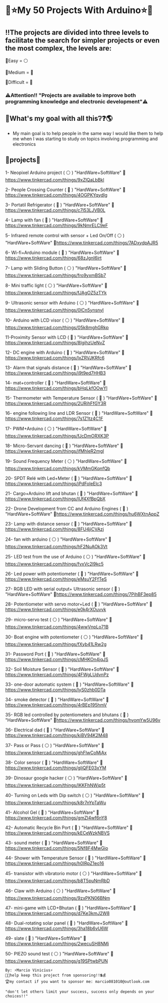 # 🔧⭐My 50 Projects With Arduino⭐🔧
## ‼️The projects are divided into three levels to facilitate the search for simpler projects or even the most complex, the levels are: 

🔸Easy = ⚪

🔸Medium = 🔵

🔸Difficult = 🔴

### ⚠️Attention!! "Projects are available to improve both programming knowledge and electronic development"⚠️


## 🚀What's my goal with all this❔❓🌎 

+ My main goal is to help people in the same way I would like them to help me when I was starting to study on topics involving programming and electronics

## 📍projects📡

1- Neopixel Arduino project ( ⚪ ) "HardWare+SoftWare" 📌https://www.tinkercad.com/things/9xZlQaLbBkl

2- People Crossing Counter ( 🔴 ) "HardWare+SoftWare" 📌https://www.tinkercad.com/things/4OGPKYqydIg

3- Portatil Refrigerator ( 🔵 ) "HardWare+SoftWare" 📌https://www.tinkercad.com/things/c7l53LJVB0L

4- Lamp with fan ( 🔵 ) "HardWare+SoftWare" 📌https://www.tinkercad.com/things/9kNmrELC9eF

5- Infrared remote control with sensor + Led On/Off ( ⚪ ) "HardWare+SoftWare" 📌https://www.tinkercad.com/things/7ADxydpAJR5

6- Wi-fi+Arduino module ( 🔵 ) "HardWare+SoftWare" 📌https://www.tinkercad.com/things/68zJgnI6irt

7- Lamp with Sliding Button ( ⚪ ) "HardWare+SoftWare" 📌https://www.tinkercad.com/things/fro9yxmBSb7

8- Mini traffic light ( ⚪ ) "HardWare+SoftWare" 📌https://www.tinkercad.com/things/fJAgOZ5zTYk

9- Ultrasonic sensor with Arduino ( ⚪ ) "HardWare+SoftWare" 📌https://www.tinkercad.com/things/0lCn5ynsnyI

10- Arduino with LCD visor ( ⚪ ) "HardWare+SoftWare" 📌https://www.tinkercad.com/things/05k8mghGRkp

11-Proximity Sensor with LCD ( 🔵 ) "HardWare+SoftWare" 📌https://www.tinkercad.com/things/8IgihzUeNvZ

12- DC engine with Arduino ( 🔵 ) "HardWare+SoftWare" 📌https://www.tinkercad.com/things/lxZRVJKRfc6

13- Alarm that signals distance ( 🔵 ) "HardWare+SoftWare" 📌https://www.tinkercad.com/things/i9t9ed7HHB3

14- mat+controller ( 🔴 ) "HardWare+SoftWare" 📌https://www.tinkercad.com/things/bHqLkfOOwYl

15- Thermometer with Temperature Sensor ( 🔴 ) "HardWare+SoftWare" 📌https://www.tinkercad.com/things/2URihFfGY3R

16- engine following line and LDR Sensor ( 🔴 ) "HardWare+SoftWare" 📌https://www.tinkercad.com/things/7s1Z1tz4C1F

17- PWM+Arduino ( ⚪ ) "HardWare+SoftWare" 📌https://www.tinkercad.com/things/fJcDmORXK3P

18- Micro-Servant dancing ( 🔵 ) "HardWare+SoftWare" 📌https://www.tinkercad.com/things/jfMhleR2mgI

19- Sound Frequency Meter ( ⚪ ) "HardWare+SoftWare" 📌https://www.tinkercad.com/things/kVMmGKqnfQb

20- SPDT Relé with Led+Meter ( 🔵 ) "HardWare+SoftWare" 📌https://www.tinkercad.com/things/jPdFoleElc3

21- Cargo+Arduino lift and bhutan ( 🔴 ) "HardWare+SoftWare" 📌https://www.tinkercad.com/things/lUf4XfBpQbX

22- Drone Development from CC and Arduino Engines ( 🔵 ) "HardWare+SoftWare" 📌https://www.tinkercad.com/things/hu6WXtnAppZ

23- Lamp with distance sensor ( 🔴 ) "HardWare+SoftWare" 📌https://www.tinkercad.com/things/8FU4jiCVAzj

24- fan with arduino ( ⚪ ) "HardWare+SoftWare" 📌https://www.tinkercad.com/things/hF2NuAOk3Vt

25- LED test from the use of Arduino ( ⚪ ) "HardWare+SoftWare" 📌https://www.tinkercad.com/things/fvxVc2l9kc5

26- Led power with potentiometer ( 🔵 ) "HardWare+SoftWare" 📌https://www.tinkercad.com/things/eMsuY2FfTeS

27- RGB LED with serial output+ Ultrasonic sensor ( 🔵 ) "HardWare+SoftWare" 📌https://www.tinkercad.com/things/7PihBF3ep85

28- Potentiometer with servo motor+Led ( 🔵 ) "HardWare+SoftWare" 📌https://www.tinkercad.com/things/e0k4rXOuvvk

29- micro-servo test ( ⚪ ) "HardWare+SoftWare" 📌https://www.tinkercad.com/things/4wwVnpLo71B

30- Boat engine with potentiometer ( ⚪ ) "HardWare+SoftWare" 📌https://www.tinkercad.com/things/fXyb41LRw2g

31- Password Port ( 🔴 ) "HardWare+SoftWare" 📌https://www.tinkercad.com/things/cMHKOn4jqJS

32- Soil Moisture Sensor ( 🔴 ) "HardWare+SoftWare" 📌https://www.tinkercad.com/things/4FWgLUdvnPz

33- one-door automatic system ( 🔵 ) "HardWare+SoftWare" 📌https://www.tinkercad.com/things/lyS0zhb0DTa

34- smoke detector ( 🔴 ) "HardWare+SoftWare" 📌https://www.tinkercad.com/things/4rBEp195hmV

35- RGB led controlled by potentiometers and bhutans ( 🔴 ) "HardWare+SoftWare" 📌https://www.tinkercad.com/things/hvomYw5U96v

36- Electrical dad ( 🔵 ) "HardWare+SoftWare" 📌https://www.tinkercad.com/things/kiBV94K2M48

37- Pass or Pass ( ⚪ ) "HardWare+SoftWare" 📌https://www.tinkercad.com/things/ghFlwCoMjAx

38- Color sensor ( 🔵 ) "HardWare+SoftWare" 📌https://www.tinkercad.com/things/gIiQFE03xYM

39- Dinosaur google hacker ( ⚪ ) "HardWare+SoftWare" 📌https://www.tinkercad.com/things/lKKFhNWjp5t

40- Turning on Leds with Dip switch ( ⚪ ) "HardWare+SoftWare" 📌https://www.tinkercad.com/things/k8r7nYpTaWu

41- Alcohol Gel ( 🔵 ) "HardWare+SoftWare" 📌https://www.tinkercad.com/things/gmZI4wf6nY8

42- Automatic Recycle Bin Port ( 🔵 ) "HardWare+SoftWare" 📌https://www.tinkercad.com/things/kECeWzkNBVS

43- sound meter ( 🔴 ) "HardWare+SoftWare" 📌https://www.tinkercad.com/things/5Nf8F4MwGio

44- Shower with Temperature Sensor ( 🔴 ) "HardWare+SoftWare" 📌https://www.tinkercad.com/things/h0IRpZ1eo16

45- transistor with vibratorio motor ( ⚪ ) "HardWare+SoftWare" 📌https://www.tinkercad.com/things/b8T5puNmRbD

46- Claw with Arduino ( ⚪ ) "HardWare+SoftWare" 📌https://www.tinkercad.com/things/9zxPKN06BNm

47- mini-game with LCD+Bhutan ( 🔴 ) "HardWare+SoftWare" 📌https://www.tinkercad.com/things/d7Ke3kmJ2W8

48- Dual-rotating solar panel ( 🔴 ) "HardWare+SoftWare" 📌https://www.tinkercad.com/things/3ha18b6vU6W

49- slate ( 🔵 ) "HardWare+SoftWare" 📌https://www.tinkercad.com/things/2wecuSH8NMi

50- PIEZO sound test ( ⚪ ) "HardWare+SoftWare" 📌https://www.tinkercad.com/things/g19SPtwbPUN

~~~~~~~~~~~~~~~~~~~~~~~~~~~~~~~~~~~~~~~~~~~~~~~~~~~~~~~~~~~~~~~~~~~~~~~~~~~~~~~~~~~~~~~~~~~~~~~~~~~~~~
By: ⚡Marcio Vinicius⚡
💸💲help keep this project from sponsoring!!💲💰
🏆my contact if you want to sponsor me: marcio081010@outlook.com

"don't let others limit your success, success only depends on your choices!!"
~~~~~~~~~~~~~~~~~~~~~~~~~~~~~~~~~~~~~~~~~~~~~~~~~~~~~~~~~~~~~~~~~~~~~~~~~~~~~~~~~~~~~~~~~~~~~~~~~~~~~~

